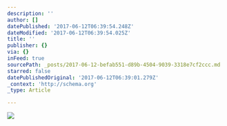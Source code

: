 ```yaml
---
description: ''
author: []
datePublished: '2017-06-12T06:39:54.248Z'
dateModified: '2017-06-12T06:39:54.025Z'
title: ''
publisher: {}
via: {}
inFeed: true
sourcePath: _posts/2017-06-12-befab551-d89b-4504-9039-3318e7cf2ccc.md
starred: false
datePublishedOriginal: '2017-06-12T06:39:01.279Z'
_context: 'http://schema.org'
_type: Article

---
```

![](https://the-grid-user-content.s3-us-west-2.amazonaws.com/93063fe9-cc47-4359-b522-03d01dcf786a.jpg)
